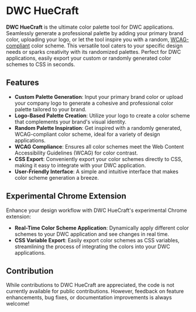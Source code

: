 # DWC HueCraft

**DWC HueCraft** is the ultimate color palette tool for DWC applications. Seamlessly generate a professional palette by adding your primary brand color, uploading your logo, or let the tool inspire you with a random, [WCAG-compliant](https://www.w3.org/WAI/WCAG21/Understanding/contrast-minimum.html) color scheme. This versatile tool caters to your specific design needs or sparks creativity with its randomized palettes. Perfect for DWC applications, easily export your custom or randomly generated color schemes to CSS in seconds.

## Features

- **Custom Palette Generation**: Input your primary brand color or upload your company logo to generate a cohesive and professional color palette tailored to your brand.
- **Logo-Based Palette Creation**: Utilize your logo to create a color scheme that complements your brand's visual identity.
- **Random Palette Inspiration**: Get inspired with a randomly generated, WCAG-compliant color scheme, ideal for a variety of design applications.
- **WCAG Compliance**: Ensures all color schemes meet the Web Content Accessibility Guidelines (WCAG) for color contrast.
- **CSS Export**: Conveniently export your color schemes directly to CSS, making it easy to integrate with your DWC application.
- **User-Friendly Interface**: A simple and intuitive interface that makes color scheme generation a breeze.

## Experimental Chrome Extension

Enhance your design workflow with DWC HueCraft's experimental Chrome extension:

- **Real-Time Color Scheme Application**: Dynamically apply different color schemes to your DWC application and see changes in real time.
- **CSS Variable Export**: Easily export color schemes as CSS variables, streamlining the process of integrating the colors into your DWC applications.

## Contribution

While contributions to DWC HueCraft are appreciated, the code is not currently available for public contributions. However, feedback on feature enhancements, bug fixes, or documentation improvements is always welcome!
